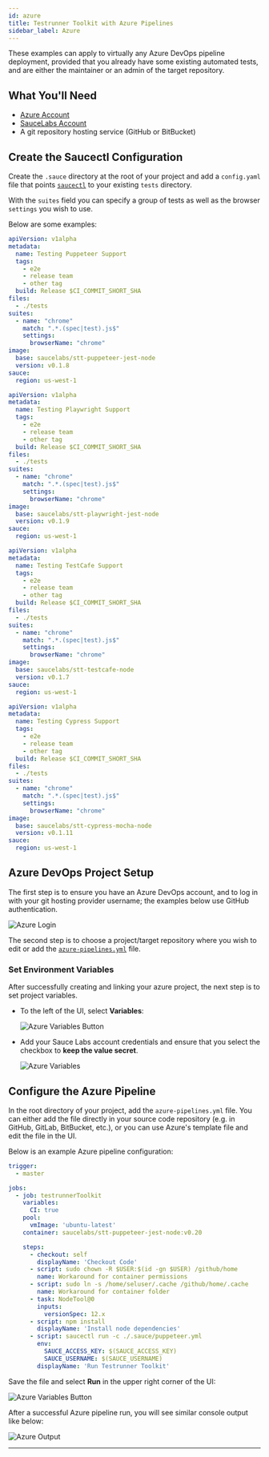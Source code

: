 ```yaml
---
id: azure
title: Testrunner Toolkit with Azure Pipelines
sidebar_label: Azure
---
```


These examples can apply to virtually any Azure DevOps pipeline deployment, provided that you already have some existing automated tests, and are either the maintainer or an admin of the target repository.

## What You'll Need
* [Azure Account](https://dev.azure.com/login)
* [SauceLabs Account](https://saucelabs.com/sign-up)
* A git repository hosting service (GitHub or BitBucket)

## Create the Saucectl Configuration

Create the `.sauce` directory at the root of your project and add a `config.yaml` file that points [`saucectl`](cli-reference.md) to your existing `tests` directory. 

With the `suites` field you can specify a group of tests as well as the browser `settings` you wish to use.

Below are some examples:

<!--DOCUSAURUS_CODE_TABS-->
<!--puppeteer-->

```yaml
apiVersion: v1alpha
metadata:
  name: Testing Puppeteer Support
  tags:
    - e2e
    - release team
    - other tag
  build: Release $CI_COMMIT_SHORT_SHA
files:
  - ./tests
suites:
  - name: "chrome"
    match: ".*.(spec|test).js$"
    settings:
      browserName: "chrome"
image:
  base: saucelabs/stt-puppeteer-jest-node
  version: v0.1.8
sauce:
  region: us-west-1
```

<!--playwright-->

```yaml
apiVersion: v1alpha
metadata:
  name: Testing Playwright Support
  tags:
    - e2e
    - release team
    - other tag
  build: Release $CI_COMMIT_SHORT_SHA
files:
  - ./tests
suites:
  - name: "chrome"
    match: ".*.(spec|test).js$"
    settings:
      browserName: "chrome"
image:
  base: saucelabs/stt-playwright-jest-node
  version: v0.1.9
sauce:
  region: us-west-1
```

<!--testcafe-->

```yaml
apiVersion: v1alpha
metadata:
  name: Testing TestCafe Support
  tags:
    - e2e
    - release team
    - other tag
  build: Release $CI_COMMIT_SHORT_SHA
files:
  - ./tests
suites:
  - name: "chrome"
    match: ".*.(spec|test).js$"
    settings:
      browserName: "chrome"
image:
  base: saucelabs/stt-testcafe-node
  version: v0.1.7
sauce:
  region: us-west-1
```

<!--cypress-->

```yaml
apiVersion: v1alpha
metadata:
  name: Testing Cypress Support
  tags:
    - e2e
    - release team
    - other tag
  build: Release $CI_COMMIT_SHORT_SHA
files:
  - ./tests
suites:
  - name: "chrome"
    match: ".*.(spec|test).js$"
    settings:
      browserName: "chrome"
image:
  base: saucelabs/stt-cypress-mocha-node
  version: v0.1.11
sauce:
  region: us-west-1
```

<!--END_DOCUSAURUS_CODE_TABS-->

## Azure DevOps Project Setup

The first step is to ensure you have an Azure DevOps account, and to log in with your git hosting provider username; the examples below use GitHub authentication.

![Azure Login](assets/azure-login.png)

The second step is to choose a project/target repository where you wish to edit or add the [`azure-pipelines.yml`](https://docs.microsoft.com/en-us/azure/devops/pipelines/yaml-schema?view=azure-devops&tabs=schema%2Cparameter-schema) file.

### Set Environment Variables

After successfully creating and linking your azure project, the next step is to set project variables. 
* To the left of the UI, select __Variables__:

    ![Azure Variables Button](assets/azure-variables.png)

* Add your Sauce Labs account credentials and ensure that you select the checkbox to __keep the value secret__.
    
    ![Azure Variables](assets/azure-variables2.png)
    
## Configure the Azure Pipeline

In the root directory of your project, add the `azure-pipelines.yml` file. You can either add the file directly in your source code repository (e.g. in GitHub, GitLab, BitBucket, etc.), or you can use Azure's template file and edit the file in the UI. 

Below is an example Azure pipeline configuration:

```yaml
trigger:
  - master

jobs:
  - job: testrunnerToolkit
    variables:
      CI: true
    pool:
      vmImage: 'ubuntu-latest'
    container: saucelabs/stt-puppeteer-jest-node:v0.20

    steps:
      - checkout: self
        displayName: 'Checkout Code'
      - script: sudo chown -R $USER:$(id -gn $USER) /github/home
        name: Workaround for container permissions
      - script: sudo ln -s /home/seluser/.cache /github/home/.cache
        name: Workaround for container folder
      - task: NodeTool@0
        inputs:
          versionSpec: 12.x
      - script: npm install
        displayName: 'Install node dependencies'
      - script: saucectl run -c ./.sauce/puppeteer.yml
        env:
          SAUCE_ACCESS_KEY: $(SAUCE_ACCESS_KEY)
          SAUCE_USERNAME: $(SAUCE_USERNAME)
        displayName: 'Run Testrunner Toolkit'

```

Save the file and select __Run__ in the upper right corner of the UI:

   ![Azure Variables Button](assets/azure-run.png)
   
After a successful Azure pipeline run, you will see similar console output like below:

   ![Azure Output](assets/azure-output.png)
   
---